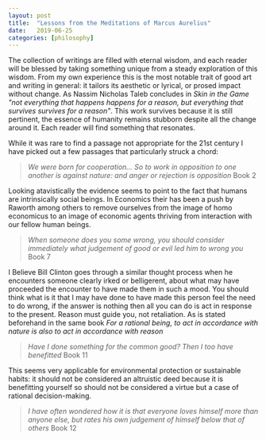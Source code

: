 ```yaml
---
layout: post
title:  "Lessons from the Meditations of Marcus Aurelius"
date:   2019-06-25
categories: [philosophy]
---
```

The collection of writings are filled with eternal wisdom, and each reader will be blessed by taking something unique from a steady exploration of this wisdom. From my own experience this is the most notable trait of good art and writing in general: it tailors its aesthetic or lyrical, or prosed impact without change. As Nassim Nicholas Taleb concludes in *Skin in the Game* *"not everything that happens happens for a reason, but everything that survives survives for a reason"*. This work survives because it is still pertinent, the essence of humanity remains stubborn despite all the change around it. Each reader will find something that resonates. 
 
 While it was rare to find a passage not appropriate for the 21st century I have picked out a few passages that particularly struck a chord:

> *We were born for cooperation... So to work in opposition to one another is against nature: and anger or rejection is opposition* Book 2

Looking atavistically the evidence seems to point to the fact that humans are intrinsically social beings. In Economics their has been a push by Raworth among others to remove ourselves from the image of homo economicus to an image of economic agents thriving from interaction with our fellow human beings.

> *When someone does you some wrong, you should consider immediately what judgement of good or evil led him to wrong you* Book 7

I Believe Bill Clinton goes through a similar thought process when he encounters someone clearly irked or belligerent, about what may have proceeded the encounter to have made them in such a mood. You should think what is it that I may have done to have made this person feel the need to do wrong, if the answer is nothing then all you can do is act in response to the present. Reason must guide you, not retaliation. As is stated beforehand in the same book *For a rational being, to act in accordance with nature is also to act in accordance with reason* 

> *Have I done something for the common good? Then I too have benefitted* Book 11

This seems very applicable for environmental protection or sustainable habits: it should not be considered an altruistic deed because it is benefitting yourself so should not be considered a virtue but a case of rational decision-making.

> *I have often wondered how it is that everyone loves himself more than anyone else, but rates his own judgement of himself below that of others* Book 12 

